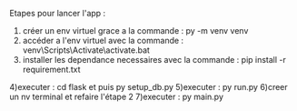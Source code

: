 Etapes pour lancer l'app :
1) créer un env virtuel grace a la commande :
py -m venv venv
2) accéder a l'env virtuel avec la commande :
venv\Scripts\Activate\activate.bat
3) installer les dependance necessaires avec la commande :
pip install -r requirement.txt

4)executer :
cd flask et puis py setup_db.py
5)executer :
py run.py
6)creer un nv terminal et refaire l'étape 2
7)executer :
py main.py
